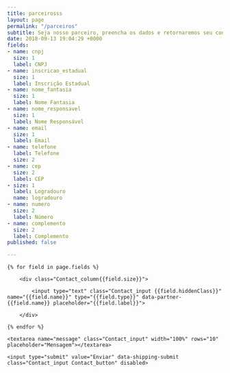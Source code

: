 ```yaml
---
title: parceirosss
layout: page
permalink: "/parceiros"
subtitle: Seja nosso parceiro, preencha os dados e retornaremos seu contato.
date: 2018-09-13 19:04:29 +0000
fields:
- name: cnpj
  size: 1
  label: CNPJ
- name: inscricao_estadual
  size: 1
  label: Inscrição Estadual
- name: nome_fantasia
  size: 1
  label: Nome Fantasia
- name: nome_responsavel
  size: 1
  label: Nome Responsável
- name: email
  size: 1
  label: Email
- name: telefone
  label: Telefone
  size: 2
- name: cep
  size: 2
  label: CEP
- size: 1
  label: Logradouro
  name: logradouro
- name: numero
  size: 2
  label: Número
- name: complemento
  size: 2
  label: Complemento
published: false

---
```

<form action="email_parceiros.php" data-partners name="contact_form" method="POST" class="Contact" data-fade-medium>

	{% for field in page.fields %}	

		<div class="Contact_column{{field.size}}">

			<input type="text" class="Contact_input {{field.hiddenClass}}" name="{{field.name}}" type="{{field.type}}" data-partner-{{field.name}} placeholder="{{field.label}}">

		</div>

	{% endfor %}

	<textarea name="message" class="Contact_input" width="100%" rows="10" placeholder="Mensagem"></textarea>

	<input type="submit" value="Enviar" data-shipping-submit class="Contact_input Contact_button" disabled>

</form>